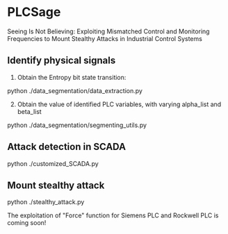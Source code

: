 # PLCSage
Seeing Is Not Believing: Exploiting Mismatched Control and Monitoring Frequencies to Mount Stealthy Attacks in Industrial Control Systems


## Identify physical signals
1. Obtain the Entropy bit state transition: 

python ./data_segmentation/data_extraction.py

2. Obtain the value of identified PLC variables, with varying alpha_list and beta_list

python ./data_segmentation/segmenting_utils.py

## Attack detection in SCADA

python ./customized_SCADA.py


## Mount stealthy attack 

python ./stealthy_attack.py

The exploitation of "Force" function for Siemens PLC and Rockwell PLC is coming soon!
